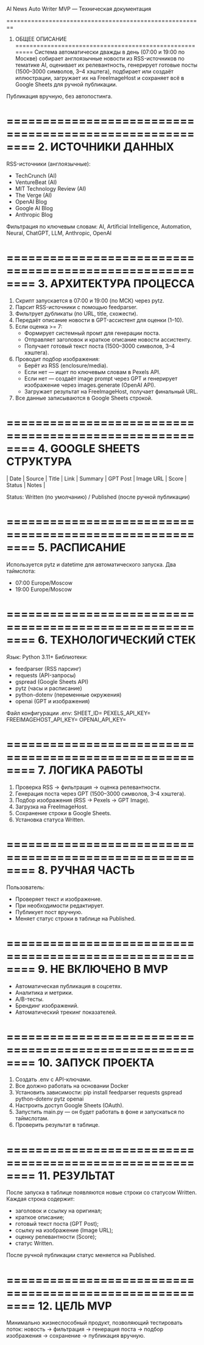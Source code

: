 
AI News Auto Writer MVP — Техническая документация

========================================================
1. ОБЩЕЕ ОПИСАНИЕ
========================================================
Система автоматически дважды в день (07:00 и 19:00 по Москве)
собирает англоязычные новости из RSS-источников по тематике AI,
оценивает их релевантность, генерирует готовые посты
(1500–3000 символов, 3–4 хэштега), подбирает или создаёт
иллюстрации, загружает их на FreeImageHost и сохраняет всё
в Google Sheets для ручной публикации.

Публикация вручную, без автопостинга.

========================================================
2. ИСТОЧНИКИ ДАННЫХ
========================================================
RSS-источники (англоязычные):
- TechCrunch (AI)
- VentureBeat (AI)
- MIT Technology Review (AI)
- The Verge (AI)
- OpenAI Blog
- Google AI Blog
- Anthropic Blog

Фильтрация по ключевым словам:
AI, Artificial Intelligence, Automation, Neural, ChatGPT, LLM, Anthropic, OpenAI

========================================================
3. АРХИТЕКТУРА ПРОЦЕССА
========================================================
1) Скрипт запускается в 07:00 и 19:00 (по МСК) через pytz.
2) Парсит RSS-источники с помощью feedparser.
3) Фильтрует дубликаты (по URL, title, схожести).
4) Передаёт описание новости в GPT-ассистент для оценки (1–10).
5) Если оценка >= 7:
   - Формирует системный промт для генерации поста.
   - Отправляет заголовок и краткое описание новости ассистенту.
   - Получает готовый текст поста (1500–3000 символов, 3–4 хэштега).
6) Проводит подбор изображения:
   - Берёт из RSS (enclosure/media).
   - Если нет — ищет по ключевым словам в Pexels API.
   - Если нет — создаёт image prompt через GPT и генерирует изображение
     через images.generate (OpenAI API).
   - Загружает результат на FreeImageHost, получает финальный URL.
7) Все данные записываются в Google Sheets строкой.

========================================================
4. GOOGLE SHEETS СТРУКТУРА
========================================================
| Date | Source | Title | Link | Summary | GPT Post | Image URL | Score | Status | Notes |

Status: Written (по умолчанию) / Published (после ручной публикации)

========================================================
5. РАСПИСАНИЕ
========================================================
Используется pytz и datetime для автоматического запуска.
Два таймслота:
- 07:00 Europe/Moscow
- 19:00 Europe/Moscow

========================================================
6. ТЕХНОЛОГИЧЕСКИЙ СТЕК
========================================================
Язык: Python 3.11+
Библиотеки:
- feedparser (RSS парсинг)
- requests (API-запросы)
- gspread (Google Sheets API)
- pytz (часы и расписание)
- python-dotenv (переменные окружения)
- openai (GPT и изображения)

Файл конфигурации .env:
SHEET_ID=
PEXELS_API_KEY=
FREEIMAGEHOST_API_KEY=
OPENAI_API_KEY=

========================================================
7. ЛОГИКА РАБОТЫ
========================================================
1. Проверка RSS → фильтрация → оценка релевантности.
2. Генерация поста через GPT (1500–3000 символов, 3–4 хэштега).
3. Подбор изображения (RSS → Pexels → GPT Image).
4. Загрузка на FreeImageHost.
5. Сохранение строки в Google Sheets.
6. Установка статуса Written.

========================================================
8. РУЧНАЯ ЧАСТЬ
========================================================
Пользователь:
- Проверяет текст и изображение.
- При необходимости редактирует.
- Публикует пост вручную.
- Меняет статус строки в таблице на Published.

========================================================
9. НЕ ВКЛЮЧЕНО В MVP
========================================================
- Автоматическая публикация в соцсетях.
- Аналитика и метрики.
- A/B-тесты.
- Брендинг изображений.
- Автоматический трекинг показателей.

========================================================
10. ЗАПУСК ПРОЕКТА
========================================================
1) Создать .env с API-ключами.
2) Все должно работать на основании Docker
3) Установить зависимости:
   pip install feedparser requests gspread python-dotenv pytz openai
4) Настроить доступ Google Sheets (OAuth).
5) Запустить main.py — он будет работать в фоне и запускаться по таймслотам.
6) Проверить результат в таблице.

========================================================
11. РЕЗУЛЬТАТ
========================================================
После запуска в таблице появляются новые строки со статусом Written.
Каждая строка содержит:
- заголовок и ссылку на оригинал;
- краткое описание;
- готовый текст поста (GPT Post);
- ссылку на изображение (Image URL);
- оценку релевантности (Score);
- статус Written.

После ручной публикации статус меняется на Published.

========================================================
12. ЦЕЛЬ MVP
========================================================
Минимально жизнеспособный продукт, позволяющий тестировать поток:
новость → фильтрация → генерация поста → подбор изображения →
сохранение → публикация вручную.
